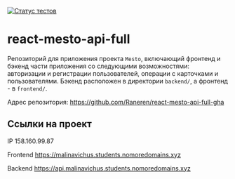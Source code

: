 [![Статус тестов](../../actions/workflows/tests.yml/badge.svg)](../../actions/workflows/tests.yml)

# react-mesto-api-full
Репозиторий для приложения проекта `Mesto`, включающий фронтенд и бэкенд части приложения со следующими возможностями: авторизации и регистрации пользователей, операции с карточками и пользователями. Бэкенд расположен в директории `backend/`, а фронтенд - в `frontend/`. 
  

Адрес репозитория: https://github.com/Raneren/react-mesto-api-full-gha

## Ссылки на проект

IP 158.160.99.87

Frontend https://malinavichus.students.nomoredomains.xyz

Backend https://api.malinavichus.students.nomoredomains.xyz
